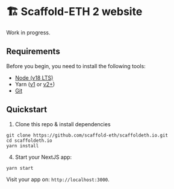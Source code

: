 # 🏗 Scaffold-ETH 2 website

Work in progress.

## Requirements

Before you begin, you need to install the following tools:

- [Node (v18 LTS)](https://nodejs.org/en/download/)
- Yarn ([v1](https://classic.yarnpkg.com/en/docs/install/) or [v2+](https://yarnpkg.com/getting-started/install))
- [Git](https://git-scm.com/downloads)

## Quickstart


1. Clone this repo & install dependencies

```
git clone https://github.com/scaffold-eth/scaffoldeth.io.git
cd scaffoldeth.io
yarn install
```

4. Start your NextJS app:

```
yarn start
```

Visit your app on: `http://localhost:3000`.
